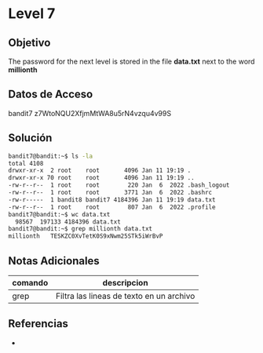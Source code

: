# Level 7

## Objetivo
The password for the next level is stored in the file **data.txt** next to the word **millionth**

## Datos de Acceso
bandit7
z7WtoNQU2XfjmMtWA8u5rN4vzqu4v99S

## Solución
```bash
bandit7@bandit:~$ ls -la
total 4108
drwxr-xr-x  2 root    root       4096 Jan 11 19:19 .
drwxr-xr-x 70 root    root       4096 Jan 11 19:19 ..
-rw-r--r--  1 root    root        220 Jan  6  2022 .bash_logout
-rw-r--r--  1 root    root       3771 Jan  6  2022 .bashrc
-rw-r-----  1 bandit8 bandit7 4184396 Jan 11 19:19 data.txt
-rw-r--r--  1 root    root        807 Jan  6  2022 .profile
bandit7@bandit:~$ wc data.txt 
  98567  197133 4184396 data.txt
bandit7@bandit:~$ grep millionth data.txt 
millionth	TESKZC0XvTetK0S9xNwm25STk5iWrBvP
```

## Notas Adicionales
|comando|descripcion|
|---|---|
|grep|Filtra las lineas de texto en un archivo|

## Referencias
- []()